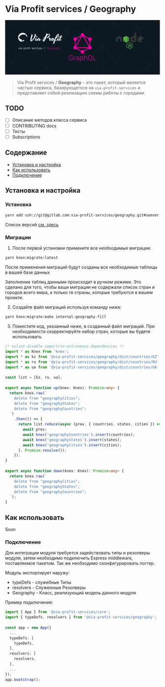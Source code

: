 # Via Profit services / Geography

![via-profit-services-cover](./assets/via-profit-services-cover.png)

> Via Profit services / **Geography** - это пакет, который является частью сервиса, базирующегося на `via-profit-services` и представляет собой реализацию схемы работы с городами.


## TODO

- [ ] Описание методов класса сервиса
- [ ] CONTRIBUTING docs
- [ ] Тесты
- [ ] Subscriptions

## Содержание

- [Установка и настройка](#setup)
- [Как использовать](#how-to-use)
- [Подключение](#integration)


## <a name="setup"></a> Установка и настройка

### Установка

```bash
yarn add ssh://git@gitlab.com:via-profit-services/geography.git#semver:^0.4.0
```

Список версий [см. здесь](https://gitlab.com/via-profit-services/geography/-/tags)

### Миграции

1. После первой установки примените все необходимые миграции:

```bash
yarn knex:migrate:latest
```

После применения миграций будут созданы все необходимые таблицы в вашей базе данных

Заполнение таблиц данными происходит в ручном режиме. Это сделано для того, чтобы ваши миграции не содержали список стран и городов всего мира, а только те страны, которые требуются в вашем проекте.

2. Создайте файл миграций используя команду ниже:

```bash
yarn knex:migrate:make internal-geography-fill
```

3. Поместите код, указанный ниже, в созданный файл миграций. При необходимости скорректируйте набор стран, которые вы будете использовать

```ts
/* eslint-disable import/no-extraneous-dependencies */
import * as Knex from 'knex';
import * as kz from '@via-profit-services/geography/dist/countries/KZ';
import * as ru from '@via-profit-services/geography/dist/countries/RU';
import * as ua from '@via-profit-services/geography/dist/countries/UA';

const list = [kz, ru, ua];

export async function up(knex: Knex): Promise<any> {
  return knex.raw(`
    delete from "geographyCities";
    delete from "geographyStates";
    delete from "geographyCountries";
  `)
    .then(() => {
      return list.reduce(async (prev, { countries, states, cities }) => {
        await prev;
        await knex('geographyCountries').insert(countries);
        await knex('geographyStates').insert(states);
        await knex('geographyCities').insert(cities);
      }, Promise.resolve());
    });
}

export async function down(knex: Knex): Promise<any> {
  return knex.raw(`
    delete from "geographyCities";
    delete from "geographyStates";
    delete from "geographyCountries";
  `);
}

```



## <a name="how-to-use"></a> Как использовать

Soon


### <a name="integration"></a> Подключение

Для интеграции модуля требуется задействовать типы и резолверы модуля, затем необходимо подключить Express middleware, поставляемое пакетом. Так же необходимо сконфигурировать логгер.

Модуль экспортирует наружу:

  - typeDefs - служебные Типы
  - resolvers - Служеюные Резолверы
  - Geography - Класс, реализующий модель данного модуля

Пример подключения:

```ts
import { App } from '@via-profit-services/core';
import { typeDefs, resolvers } from '@via-profit-services/geography';

const app = new App({
  ...
  typeDefs: [
    typeDefs,
  ],
  resolvers: [
    resolvers,
  ],
  ...
});
app.bootstrap();

```

